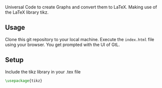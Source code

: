 Universal Code to create Graphs and convert them to LaTeX. Making use of the LaTeX library tikz.

## Usage

Clone this git repository to your local machine. Execute the `index.html` file using your browser. You get prompted with the UI of GtL.

## Setup

Include the tikz library in your .tex file 

```latex
\usepackage{tikz}
```
